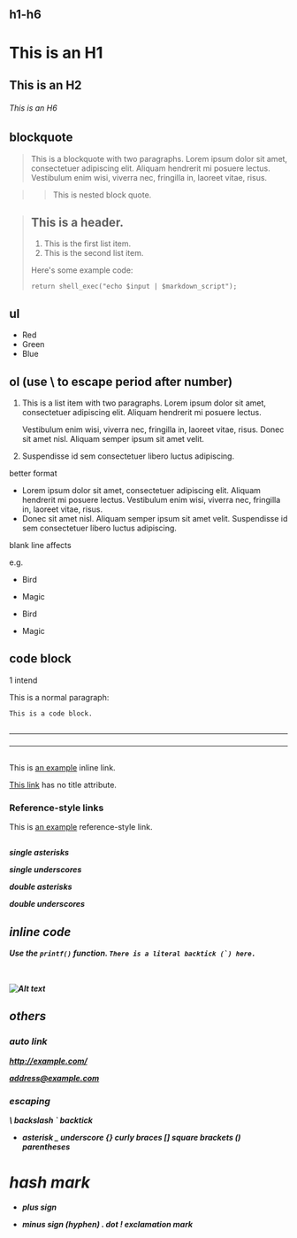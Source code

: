 ## h1-h6
 
# This is an H1
## This is an H2
###### This is an H6
 
 
## blockquote
 
> This is a blockquote with two paragraphs. Lorem ipsum dolor sit amet,
consectetuer adipiscing elit. Aliquam hendrerit mi posuere lectus.
Vestibulum enim wisi, viverra nec, fringilla in, laoreet vitae, risus.
 
> > This is nested block quote.
 
> ## This is a header.
>
> 1.   This is the first list item.
> 2.   This is the second list item.
>
> Here's some example code:
>
>     return shell_exec("echo $input | $markdown_script");
 
## ul
 
-   Red
-   Green
-   Blue
 
## ol (use \ to escape period after number)
 
1.  This is a list item with two paragraphs. Lorem ipsum dolor
    sit amet, consectetuer adipiscing elit. Aliquam hendrerit
    mi posuere lectus.
 
    Vestibulum enim wisi, viverra nec, fringilla in, laoreet
    vitae, risus. Donec sit amet nisl. Aliquam semper ipsum
    sit amet velit.
 
2.  Suspendisse id sem consectetuer libero luctus adipiscing.
 
better format
*   Lorem ipsum dolor sit amet, consectetuer adipiscing elit.
    Aliquam hendrerit mi posuere lectus. Vestibulum enim wisi,
    viverra nec, fringilla in, laoreet vitae, risus.
*   Donec sit amet nisl. Aliquam semper ipsum sit amet velit.
    Suspendisse id sem consectetuer libero luctus adipiscing.
 
blank line affects <p>
e.g.
*   Bird
 
*   Magic
 
<ul>
<li><p>Bird</p></li>
<li><p>Magic</p></li>
</ul>
 
## code block
1 intend
 
This is a normal paragraph:
 
    This is a code block.
 
## <hr>
 
- - -
 
## <a>
 
This is [an example](http://example.com/ "Title") inline link.
 
[This link](http://example.net/) has no title attribute.
 
### Reference-style links
 
This is [an example][id] reference-style link.
 
[id]: http://example.com/  "Optional Title Here"
 
## <em> <strong>
 
*single asterisks*
 
_single underscores_
 
**double asterisks**
 
__double underscores__
 
 
## inline code
 
Use the `printf()` function.
``There is a literal backtick (`) here.``
 
 
## <img>
 
![Alt text](/path/to/img.jpg "Optional title")
 
 
## others
 
### auto link
 
<http://example.com/>
 
<address@example.com>
 
### escaping
 
\   backslash
`   backtick
*   asterisk
_   underscore
{}  curly braces
[]  square brackets
()  parentheses
#   hash mark
+   plus sign
-   minus sign (hyphen)
.   dot
!   exclamation mark
